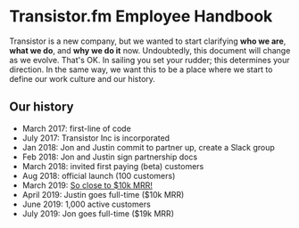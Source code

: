 # Transistor.fm Employee Handbook

Transistor is a new company, but we wanted to start clarifying **who we are**, **what we do**, and **why we do it** now. Undoubtedly, this document will change as we evolve. That's OK. In sailing you set your rudder; this determines your direction. In the same way, we want this to be a place where we start to define our work culture and our history.

## Our history

- March 2017: first-line of code
- July 2017: Transistor Inc is incorporated
- Jan 2018: Jon and Justin commit to partner up, create a Slack group
- Feb 2018: Jon and Justin sign partnership docs
- March 2018: invited first paying (beta) customers
- Aug 2018: official launch (100 customers)
- March 2019: [So close to $10k MRR!](https://twitter.com/mijustin/status/1111417288664584195)
- April 2019: Justin goes full-time ($10k MRR)
- June 2019: 1,000 active customers
- July 2019: Jon goes full-time ($19k MRR)
